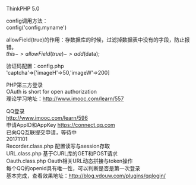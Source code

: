 ThinkPHP 5.0 <br>

config调用方法：<br>
config('config.myname') <br>

allowField(true)的作用：存数据库的时候，过滤掉数据表中没有的字段，防止报错。 <br>
$this->allowField(true)->add($data); <br>

验证码配置：config.php <br>
'captcha'=>['imageH'=>50,'imageW'=>200] <br>

PHP第三方登录 <br>
OAuth is short for open authorization <br>
理论学习地址：http://www.imooc.com/learn/557 <br>

QQ登录 <br>
http://www.imooc.com/learn/596 <br>
申请AppID和AppKey https://connect.qq.com <br>
已向QQ互联提交申请，等待中 <br>
20171101 <br>
Recorder.class.php 配置读写与session存取 <br>
URL.class.php 基于CURL库的GET和POST请求 <br>
Oauth.class.php Oauth相关URL动态拼接与token操作 <br>
每个QQ的openid具有唯一性，可以判断是否是第一次登录 <br>
基本完成，查看效果地址：http://blog.vdouw.com/plugins/qqlogin/ <br>






